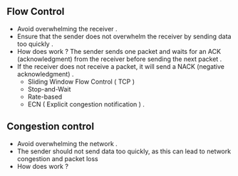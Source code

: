 ## Flow Control 
* Avoid overwhelming the receiver .
* Ensure that the sender does not overwhelm the receiver by sending data too quickly .
* How does work ?   The sender sends one packet and waits for an ACK (acknowledgment) from the receiver before sending the next packet .
* If the receiver does not receive a packet, it will send a NACK (negative acknowledgment) .
    * Sliding Window Flow Control ( TCP )
    * Stop-and-Wait 
    * Rate-based 
    * ECN ( Explicit congestion notification ) .

## Congestion control 
* Avoid overwhelming the network . 
* The sender should not send data too quickly, as this can lead to network congestion and packet loss
* How does work ?   
